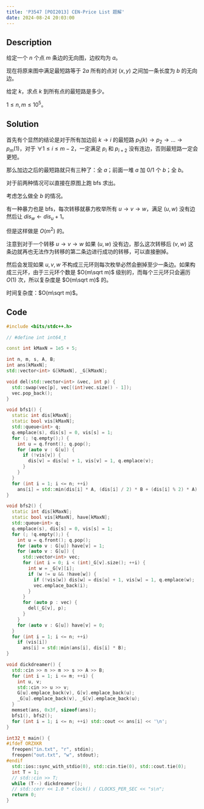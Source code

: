```yaml
---
title: 'P3547 [POI2013] CEN-Price List 题解'
date: 2024-08-24 20:03:00
---
```


## Description

给定一个 $n$ 个点 $m$ 条边的无向图，边权均为 $a$。

现在将原来图中满足最短路等于 $2a$ 所有的点对 $(x,y)$ 之间加一条长度为 $b$ 的无向边。

给定 $k$，求点 $k$ 到所有点的最短路是多少。

$1\leq n,m\leq 10^5$。

## Solution

首先有个显然的结论是对于所有加边前 $k\to i$ 的最短路 $p_1(k)\to p_2\to\dots\to p_{m}(1)$，对于 $\forall 1\leq i\leq m-2$，一定满足 $p_i$ 和 $p_{i+2}$ 没有连边，否则最短路一定会更短。

那么加边之后的最短路就只有三种了：全 $a$；前面一堆 $a$ 加 $0/1$ 个 $b$；全 $b$。

对于前两种情况可以直接在原图上跑 bfs 求出。

考虑怎么做全 $b$ 的情况。

有一种暴力也是 bfs，每次转移就暴力枚举所有 $u\to v\to w$，满足 $(u,w)$ 没有边然后让 $dis_w\leftarrow dis_u+1$。

但是这样做是 $O(m^2)$ 的。

注意到对于一个转移 $u\to v\to w$ 如果 $(u,w)$ 没有边，那么这次转移后 $(v,w)$ 这条边就再也无法作为转移的第二条边进行成功的转移，可以直接删掉。

然后会发现如果 $u,v,w$ 不构成三元环则每次枚举必然会删掉至少一条边。如果构成三元环，由于三元环个数是 $O(m\sqrt m)$ 级别的，而每个三元环只会遍历 $O(1)$ 次，所以复杂度是 $O(m\sqrt m)$ 的。

时间复杂度：$O(m\sqrt m)$。

## Code

```cpp
#include <bits/stdc++.h>

// #define int int64_t

const int kMaxN = 1e5 + 5;

int n, m, s, A, B;
int ans[kMaxN];
std::vector<int> G[kMaxN], _G[kMaxN];

void del(std::vector<int> &vec, int p) {
  std::swap(vec[p], vec[(int)vec.size() - 1]);
  vec.pop_back();
}

void bfs1() {
  static int dis[kMaxN];
  static bool vis[kMaxN];
  std::queue<int> q;
  q.emplace(s), dis[s] = 0, vis[s] = 1;
  for (; !q.empty();) {
    int u = q.front(); q.pop();
    for (auto v : G[u]) {
      if (!vis[v]) {
        dis[v] = dis[u] + 1, vis[v] = 1, q.emplace(v);
      }
    }
  }
  for (int i = 1; i <= n; ++i)
    ans[i] = std::min(dis[i] * A, (dis[i] / 2) * B + (dis[i] % 2) * A);
}

void bfs2() {
  static int dis[kMaxN];
  static bool vis[kMaxN], have[kMaxN];
  std::queue<int> q;
  q.emplace(s), dis[s] = 0, vis[s] = 1;
  for (; !q.empty();) {
    int u = q.front(); q.pop();
    for (auto v : G[u]) have[v] = 1;
    for (auto v : G[u]) {
      std::vector<int> vec;
      for (int i = 0; i < (int)_G[v].size(); ++i) {
        int w = _G[v][i];
        if (w != u && !have[w]) {
          if (!vis[w]) dis[w] = dis[u] + 1, vis[w] = 1, q.emplace(w);
          vec.emplace_back(i);
        }
      }
      for (auto p : vec) {
        del(_G[v], p);
      }
    }
    for (auto v : G[u]) have[v] = 0;
  }
  for (int i = 1; i <= n; ++i)
    if (vis[i])
      ans[i] = std::min(ans[i], dis[i] * B);
}

void dickdreamer() {
  std::cin >> n >> m >> s >> A >> B;
  for (int i = 1; i <= m; ++i) {
    int u, v;
    std::cin >> u >> v;
    G[u].emplace_back(v), G[v].emplace_back(u);
    _G[u].emplace_back(v), _G[v].emplace_back(u);
  }
  memset(ans, 0x3f, sizeof(ans));
  bfs1(), bfs2();
  for (int i = 1; i <= n; ++i) std::cout << ans[i] << '\n';
}

int32_t main() {
#ifdef ORZXKR
  freopen("in.txt", "r", stdin);
  freopen("out.txt", "w", stdout);
#endif
  std::ios::sync_with_stdio(0), std::cin.tie(0), std::cout.tie(0);
  int T = 1;
  // std::cin >> T;
  while (T--) dickdreamer();
  // std::cerr << 1.0 * clock() / CLOCKS_PER_SEC << "s\n";
  return 0;
}
```